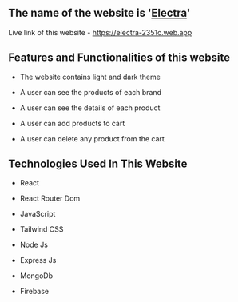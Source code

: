 ## The name of the website is '[Electra](https://electra-2351c.web.app)'

Live link of this website - https://electra-2351c.web.app

## Features and Functionalities of this website

- The website contains light and dark theme

- A user can see the products of each brand

- A user can see the details of each product

- A user can add products to cart

- A user can delete any product from the cart

## Technologies Used In This Website

- React

- React Router Dom

- JavaScript

- Tailwind CSS

- Node Js

- Express Js

- MongoDb

- Firebase

